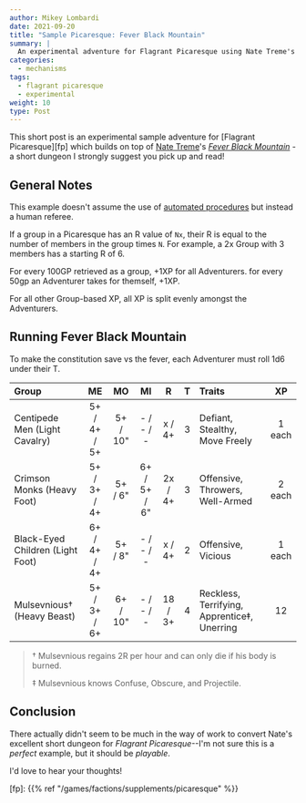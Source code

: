 ```yaml
---
author: Mikey Lombardi
date: 2021-09-20
title: "Sample Picaresque: Fever Black Mountain"
summary: |
  An experimental adventure for Flagrant Picaresque using Nate Treme's Fever Black Mountain
categories:
  - mechanisms
tags:
  - flagrant picaresque
  - experimental
weight: 10
type: Post
---
```


This short post is an experimental sample adventure for [Flagrant Picaresque][fp] which builds on
top of [Nate Treme](https://twitter.com/natetreme)'s
[_Fever Black Mountain_](https://natetreme.itch.io/feverblackmountain) - a short dungeon I strongly
suggest you pick up and read!

## General Notes

This example doesn't assume the use of [automated procedures](/posts/automated-factions) but
instead a human referee.

If a group in a Picaresque has an R value of `Nx`, their R is equal to the number of members in the
group times `N`. For example, a 2x Group with 3 members has a starting R of 6.

For every 100GP retrieved as a group, +1XP for all Adventurers. for every 50gp an Adventurer takes
for themself, +1XP.

For all other Group-based XP, all XP is split evenly amongst the Adventurers.

## Running Fever Black Mountain

To make the constitution save vs the fever, each Adventurer must roll 1d6 under their T.

| Group                            |      ME      |    MO    |      MI      |    R    |   T   | Traits                                      |   XP   |
| :------------------------------- | :----------: | :------: | :----------: | :-----: | :---: | :------------------------------------------ | :----: |
| Centipede Men (Light Cavalry)    | 5+ / 4+ / 5+ | 5+ / 10" |  - / - / -   | x / 4+  |   3   | Defiant, Stealthy, Move Freely              | 1 each |
| Crimson Monks (Heavy Foot)       | 5+ / 3+ / 4+ | 5+ / 6"  | 6+ / 5+ / 6" | 2x / 4+ |   3   | Offensive, Throwers, Well-Armed             | 2 each |
| Black-Eyed Children (Light Foot) | 6+ / 4+ / 4+ | 5+ / 8"  |  - / - / -   | x / 4+  |   2   | Offensive, Vicious                          | 1 each |
| Mulsevnious† (Heavy Beast)       | 5+ / 3+ / 6+ | 6+ / 10" |  - / - / -   | 18 / 3+ |   4   | Reckless, Terrifying, Apprentice‡, Unerring |   12   |

> † Mulsevnious regains 2R per hour and can only die if his body is burned.
>
> ‡ Mulsevnious knows Confuse, Obscure, and Projectile.

## Conclusion

There actually didn't seem to be much in the way of work to convert Nate's excellent short dungeon
for _Flagrant Picaresque_--I'm not sure this is a _perfect_ example, but it should be _playable_.

I'd love to hear your thoughts!

[fp]: {{% ref "/games/factions/supplements/picaresque" %}}

